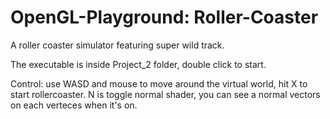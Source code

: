 # OpenGL-Playground: Roller-Coaster
A roller coaster simulator featuring super wild track.

The executable is inside Project_2 folder, double click to start.

Control:
use WASD and mouse to move around the virtual world, hit X to start rollercoaster. N is toggle normal shader, you can see a normal vectors on each verteces when it's on.

